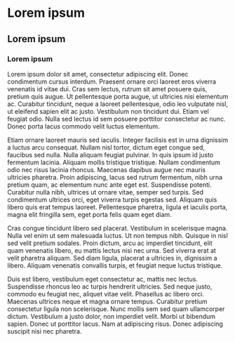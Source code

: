 Lorem ipsum
===========

Lorem ipsum
-----------

### Lorem ipsum

Lorem ipsum dolor sit amet, consectetur adipiscing elit. Donec condimentum
cursus interdum. Praesent ornare orci laoreet eros viverra venenatis id vitae dui. 
Cras sem lectus, rutrum sit amet posuere quis, pretium quis augue. Ut pellentesque
porta augue, ut ultricies nisi elementum ac. Curabitur tincidunt, neque a laoreet 
pellentesque, odio leo vulputate nisl, ut eleifend sapien elit ac justo. Vestibulum 
non tincidunt dui. Etiam vel feugiat odio. Nulla sed lectus id sem posuere porttitor 
consectetur ac nunc. Donec porta lacus commodo velit luctus elementum.

Etiam ornare laoreet mauris sed iaculis. Integer facilisis est in urna dignissim a 
luctus arcu consequat. Nullam nisl tortor, dictum eget congue sed, faucibus sed nulla.
Nulla aliquam feugiat pulvinar. In quis ipsum id justo fermentum lacinia. Aliquam mollis 
tristique tristique. Nullam condimentum odio nec risus lacinia rhoncus. Maecenas dapibus 
augue nec mauris ultricies pharetra. Proin adipiscing, lacus sed rutrum fermentum, nibh 
urna pretium quam, ac elementum nunc ante eget est. Suspendisse potenti. Curabitur nulla 
nibh, ultrices ut ornare vitae, semper sed turpis. Sed condimentum ultrices orci, eget 
viverra turpis egestas sed. Aliquam quis libero quis erat tempus laoreet. Pellentesque 
pharetra, ligula et iaculis porta, magna elit fringilla sem, eget porta felis quam eget diam.

Cras congue tincidunt libero sed placerat. Vestibulum in scelerisque magna. Nulla vel enim 
ut sem malesuada luctus. Ut non tempus nibh. Quisque in nisl sed velit pretium sodales. 
Proin dictum, arcu ac imperdiet tincidunt, elit quam venenatis libero, eu mattis lectus 
nisi nec urna. Sed viverra erat at velit pharetra aliquam. Sed diam ligula, placerat a 
ultricies in, dignissim a libero. Aliquam venenatis convallis turpis, et feugiat neque 
luctus tristique.

Duis est libero, vestibulum eget consectetur ac, mattis nec lectus. Suspendisse rhoncus 
leo ac turpis hendrerit ultricies. Sed neque justo, commodo eu feugiat nec, aliquet vitae 
velit. Phasellus ac libero orci. Maecenas ultrices neque et magna ornare tempus. Curabitur 
pretium consectetur ligula non scelerisque. Nunc mollis sem sed quam ullamcorper dictum. 
Vestibulum a justo dolor, non imperdiet velit. Morbi ut bibendum sapien. Donec ut porttitor 
lacus. Nam at adipiscing risus. Donec adipiscing suscipit nisi nec pharetra.
